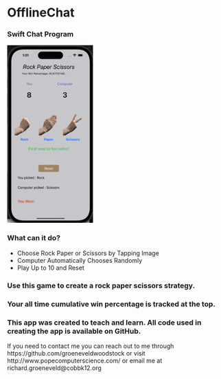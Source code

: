 # OfflineChat
<h3>
Swift Chat Program
</h3>
<img src="https://github.com/groeneveldwoodstock/RockPaperScissors/blob/main/rockpaperscissors.png" alt="Screen Shot" style="width:200px;">
<h3>
What can it do? 
</h3>
<ul>
  <li>Choose Rock Paper or Scissors by Tapping Image</li>
  <li>Computer Automatically Chooses Randomly </li>
  <li>Play Up to 10 and Reset</li>
</ul>
<h3>
Use this game to create a rock paper scissors strategy. 
</h3>
<h3>
Your all time cumulative win percentage is tracked at the top.  
</h3>
<h3>
This app was created to teach and learn. All code used in creating the app is available on GitHub.
</h3>
<p>If you need to contact me you can reach out to me through https://github.com/groeneveldwoodstock or visit http://www.popecomputerscience.com/ or email me at richard.groeneveld@cobbk12.org 
</p>

